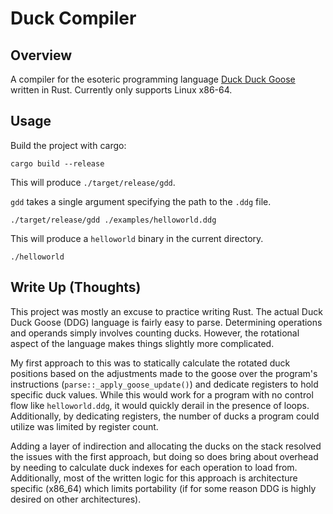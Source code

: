 # Duck Compiler

## Overview 

A compiler for the esoteric programming language 
[Duck Duck Goose](https://esolangs.org/wiki/Duck_Duck_Goose)
written in Rust. Currently only supports Linux x86-64.

## Usage

Build the project with cargo:

`cargo build --release`

This will produce `./target/release/gdd`.

`gdd` takes a single argument specifying the path to the `.ddg` file.

`./target/release/gdd ./examples/helloworld.ddg`

This will produce a `helloworld` binary in the current directory.

`./helloworld`

## Write Up (Thoughts)

This project was mostly an excuse to practice writing Rust. 
The actual Duck Duck Goose (DDG) language is fairly easy
to parse. Determining operations and operands simply
involves counting ducks. However, the rotational
aspect of the language makes things slightly more
complicated. 

My first approach to this was
to statically calculate the rotated duck positions
based on the adjustments made to the goose
over the program's instructions
(`parse::_apply_goose_update()`) and dedicate
registers to hold specific duck values. While this would
work for a program with no control flow like `helloworld.ddg`,
it would quickly derail in the presence of loops. Additionally,
by dedicating registers, the number of ducks a program
could utilize was limited by register count.

Adding a layer of indirection and allocating the ducks
on the stack resolved the issues with the first approach,
but doing so does bring about overhead by 
needing to calculate duck indexes for each
operation to load from. Additionally,
most of the written logic for this approach
is architecture specific (x86_64) which limits
portability (if for some reason DDG is highly desired on
other architectures).